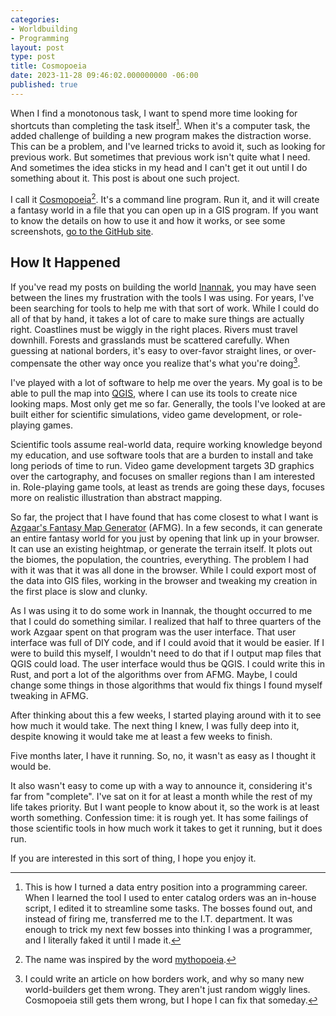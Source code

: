 ```yaml
---
categories:
- Worldbuilding
- Programming
layout: post
type: post
title: Cosmopoeia
date: 2023-11-28 09:46:02.000000000 -06:00
published: true
---
```



When I find a monotonous task, I want to spend more time looking for shortcuts than completing the task itself[^1]. When it's a computer task, the added challenge of building a new program makes the distraction worse. This can be a problem, and I've learned tricks to avoid it, such as looking for previous work. But sometimes that previous work isn't quite what I need. And sometimes the idea sticks in my head and I can't get it out until I do something about it. This post is about one such project.<!--more-->

I call it [Cosmopoeia](https://github.com/nms-scribe/cosmopoeia)[^2]. It's a command line program. Run it, and it will create a fantasy world in a file that you can open up in a GIS program. If you want to know the details on how to use it and how it works, or see some screenshots, [go to the GitHub site](https://github.com/nms-scribe/cosmopoeia).

## How It Happened

If you've read my posts on building the world [Inannak](<series/Inannak>), you may have seen between the lines my frustration with the tools I was using. For years, I've been searching for tools to help me with that sort of work. While I could do all of that by hand, it takes a lot of care to make sure things are actually right. Coastlines must be wiggly in the right places. Rivers must travel downhill. Forests and grasslands must be scattered carefully. When guessing at national borders, it's easy to over-favor straight lines, or over-compensate the other way once you realize that's what you're doing[^3].

I've played with a lot of software to help me over the years. My goal is to be able to pull the map into [QGIS](https://www.qgis.org/en/site/), where I can use its tools to create nice looking maps. Most only get me so far. Generally, the tools I've looked at are built either for scientific simulations, video game development, or role-playing games. 

Scientific tools assume real-world data, require working knowledge beyond my education, and use software tools that are a burden to install and take long periods of time to run. Video game development targets 3D graphics over the cartography, and focuses on smaller regions than I am interested in. Role-playing game tools, at least as trends are going these days, focuses more on realistic illustration than abstract mapping. 

So far, the project that I have found that has come closest to what I want is [Azgaar's Fantasy Map Generator](https://azgaar.github.io/Fantasy-Map-Generator/) (AFMG). In a few seconds, it can generate an entire fantasy world for you just by opening that link up in your browser. It can use an existing heightmap, or generate the terrain itself. It plots out the biomes, the population, the countries, everything. The problem I had with it was that it was all done in the browser. While I could export most of the data into GIS files, working in the browser and tweaking my creation in the first place is slow and clunky.

As I was using it to do some work in Inannak, the thought occurred to me that I could do something similar. I realized that half to three quarters of the work Azgaar spent on that program was the user interface. That user interface was full of DIY code, and if I could avoid that it would be easier. If I were to build this myself, I wouldn't need to do that if I output map files that QGIS could load. The user interface would thus be QGIS. I could write this in Rust, and port a lot of the algorithms over from AFMG. Maybe, I could change some things in those algorithms that would fix things I found myself tweaking in AFMG.

After thinking about this a few weeks, I started playing around with it to see how much it would take. The next thing I knew, I was fully deep into it, despite knowing it would take me at least a few weeks to finish. 

Five months later, I have it running. So, no, it wasn't as easy as I thought it would be. 

It also wasn't easy to come up with a way to announce it, considering it's far from "complete". I've sat on it for at least a month while the rest of my life takes priority. But I want people to know about it, so the work is at least worth something. Confession time: it is rough yet. It has some failings of those scientific tools in how much work it takes to get it running, but it does run.

If you are interested in this sort of thing, I hope you enjoy it.

[^1]: This is how I turned a data entry position into a programming career. When I learned the tool I used to enter catalog orders was an in-house script, I edited it to streamline some tasks. The bosses found out, and instead of firing me, transferred me to the I.T. department. It was enough to trick my next few bosses into thinking I was a programmer, and I literally faked it until I made it.

[^2]: The name was inspired by the word [mythopoeia](https://en.wikipedia.org/wiki/Mythopoeia).

[^3]: I could write an article on how borders work, and why so many new world-builders get them wrong. They aren't just random wiggly lines. Cosmopoeia still gets them wrong, but I hope I can fix that someday.